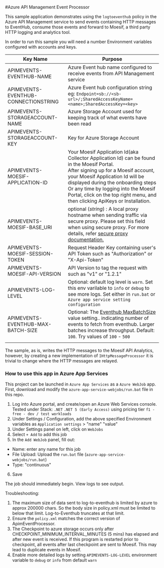 #Azure API Management Event Processor

This sample application demonstrates using the `logtoeventhub` policy in the Azure API Management service to send events containing HTTP messages to EventHub, consume those events and forward to Moesif, a third party HTTP logging and analytics tool.

In order to run this sample you will need a number Environment variables configured with accounts and keys.

| Key Name | Purpose |
|----------|---------|
| APIMEVENTS-EVENTHUB-NAME  | Azure Event hub name configured to receive events from API Management service|
| APIMEVENTS-EVENTHUB-CONNECTIONSTRING | Azure Event hub configuration string eg: `Endpoint=sb://<sb-url>/;SharedAccessKeyName=<name>;SharedAccessKey=<key>` |
| APIMEVENTS-STORAGEACCOUNT-NAME | Azure Storage Account used for keeping track of what events have been read |
| APIMEVENTS-STORAGEACCOUNT-KEY | Key for Azure Storage Account|
| APIMEVENTS-MOESIF-APPLICATION-ID | Your Moesif Application Id(aka Collector Application Id) can be found in the Moesif Portal.<br> After signing up for a Moesif account, your Moesif Application Id will be displayed during the onboarding steps<br> Or any time by logging into the Moesif Portal, click on the top right menu, and then clicking ApiKeys or Installation. |  
| APIMEVENTS-MOESIF-BASE_URI | optional (_string_) : A local proxy hostname when sending traffic via secure proxy. Please set this field when using secure proxy. For more details, refer [secure proxy documentation.](https://www.moesif.com/docs/platform/secure-proxy/#2-configure-moesif-sdk) |
| APIMEVENTS-MOESIF-SESSION-TOKEN | Request Header Key containing user's API Token such as "Authorization" or "X-Api-Token"|
| APIMEVENTS-MOESIF-API-VERSION | API Version to tag the request with such as "v1" or "1.2.1" |
| APIMEVENTS-LOG-LEVEL | Optional: default log level is `warn`. Set this env varilable to `info` or `debug` to see more logs. Set either in `run.bat` or `Azure app service setting configuration` |
| APIMEVENTS-EVENTHUB-MAX-BATCH-SIZE | Optional: The [Eventhub MaxBatchSize](https://learn.microsoft.com/en-us/dotnet/api/microsoft.azure.eventhubs.processor.eventprocessoroptions.maxbatchsize?view=azure-dotnet) value setting.. indicating number of events to fetch from eventhub. Larger batches increase throughput. Default: `100`. Try values of `100` - `500`|
|  |  |

The sample, as is, writes the HTTP messages to the Moesif API Analytics, however, by creating a new implementation of `IHttpMessageProcessor` it is trivial to change where the HTTP messages are relayed.

### How to use this app in Azure App Services


This project can be launched in `Azure App Services` as a `Azure WebJob` app.
First, download and modify the `azure-app-service-webjobs/run.bat` file in this repo.

1. Log into Azure portal, and create/open an Azure Web Services console.
    Tested under Stack: `.NET` `.NET 5 (Early Access)` using pricing tier `f1 - free - dev / test workloads`
2. Under Settings / Configuration, add the above specified Environment variables as 
   `Application settings` > "name" "value"
3. Under Settings panel on left, click on `WebJobs`
4. Select `+ Add` to add this job
5. In the `Add WebJob` panel, fill out:
  - Name: enter any name for this job
  - File Upload: Upload the `run.bat` file (`azure-app-service-webjobs/run.bat`)
  - Type: "continuous"
6. Save

The job should immediately begin. View logs to see output.

Troubleshooting:
1. The maximum size of data sent to log-to-eventhub is limited by azure to approx 200000 chars. So the body size in policy.xml must be limited to below that limit. Log-to-Eventhub truncates at that limit.
2. Ensure the `policy.xml` matches the correct version of ApimEventProcessor. 
3. The Checkpoint to azure storage occurs only after CHECKPOINT_MINIMUM_INTERVAL_MINUTES (5 mins) has elapsed and after new event is received. If this program is restarted prior to checkpoint, all events after last checkpoint are sent to Moesif. This may lead to duplicate events in Moesif.
4. Enable more detailed logs by setting `APIMEVENTS-LOG-LEVEL` environment variable to `debug` or `info` from default `warn`